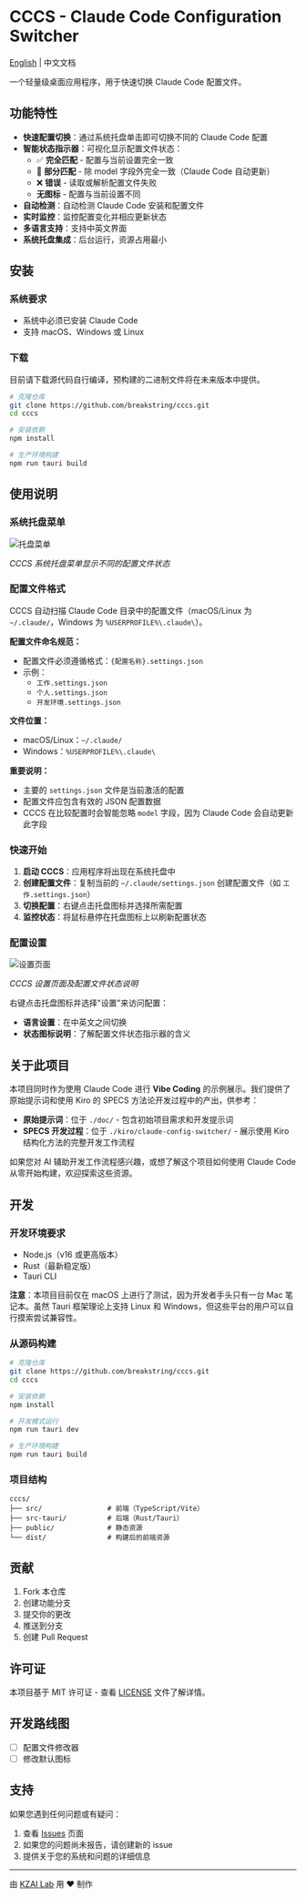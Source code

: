 # CCCS - Claude Code Configuration Switcher

[English](./README.md) | 中文文档

一个轻量级桌面应用程序，用于快速切换 Claude Code 配置文件。

## 功能特性

- **快速配置切换**：通过系统托盘单击即可切换不同的 Claude Code 配置
- **智能状态指示器**：可视化显示配置文件状态：
  - ✅ **完全匹配** - 配置与当前设置完全一致
  - 🔄 **部分匹配** - 除 model 字段外完全一致（Claude Code 自动更新）
  - ❌ **错误** - 读取或解析配置文件失败
  - **无图标** - 配置与当前设置不同
- **自动检测**：自动检测 Claude Code 安装和配置文件
- **实时监控**：监控配置变化并相应更新状态
- **多语言支持**：支持中英文界面
- **系统托盘集成**：后台运行，资源占用最小

## 安装

### 系统要求

- 系统中必须已安装 Claude Code
- 支持 macOS、Windows 或 Linux

### 下载

目前请下载源代码自行编译，预构建的二进制文件将在未来版本中提供。

```bash
# 克隆仓库
git clone https://github.com/breakstring/cccs.git
cd cccs

# 安装依赖
npm install

# 生产环境构建
npm run tauri build
```

## 使用说明

### 系统托盘菜单

![托盘菜单](./images/traymenu.png)

*CCCS 系统托盘菜单显示不同的配置文件状态*

### 配置文件格式

CCCS 自动扫描 Claude Code 目录中的配置文件（macOS/Linux 为 `~/.claude/`，Windows 为 `%USERPROFILE%\.claude\`）。

**配置文件命名规范：**
- 配置文件必须遵循格式：`{配置名称}.settings.json`
- 示例：
  - `工作.settings.json`
  - `个人.settings.json`
  - `开发环境.settings.json`

**文件位置：**
- macOS/Linux：`~/.claude/`
- Windows：`%USERPROFILE%\.claude\`

**重要说明：**
- 主要的 `settings.json` 文件是当前激活的配置
- 配置文件应包含有效的 JSON 配置数据
- CCCS 在比较配置时会智能忽略 `model` 字段，因为 Claude Code 会自动更新此字段

### 快速开始

1. **启动 CCCS**：应用程序将出现在系统托盘中
2. **创建配置文件**：复制当前的 `~/.claude/settings.json` 创建配置文件（如 `工作.settings.json`）
3. **切换配置**：右键点击托盘图标并选择所需配置
4. **监控状态**：将鼠标悬停在托盘图标上以刷新配置状态

### 配置设置

![设置页面](./images/settings.png)

*CCCS 设置页面及配置文件状态说明*

右键点击托盘图标并选择"设置"来访问配置：

- **语言设置**：在中英文之间切换
- **状态图标说明**：了解配置文件状态指示器的含义

## 关于此项目

本项目同时作为使用 Claude Code 进行 **Vibe Coding** 的示例展示。我们提供了原始提示词和使用 Kiro 的 SPECS 方法论开发过程中的产出，供参考：

- **原始提示词**：位于 `./doc/` - 包含初始项目需求和开发提示词
- **SPECS 开发过程**：位于 `./kiro/claude-config-switcher/` - 展示使用 Kiro 结构化方法的完整开发工作流程

如果您对 AI 辅助开发工作流程感兴趣，或想了解这个项目如何使用 Claude Code 从零开始构建，欢迎探索这些资源。

## 开发

### 开发环境要求

- Node.js（v16 或更高版本）
- Rust（最新稳定版）
- Tauri CLI

**注意**：本项目目前仅在 macOS 上进行了测试，因为开发者手头只有一台 Mac 笔记本。虽然 Tauri 框架理论上支持 Linux 和 Windows，但这些平台的用户可以自行摸索尝试兼容性。

### 从源码构建

```bash
# 克隆仓库
git clone https://github.com/breakstring/cccs.git
cd cccs

# 安装依赖
npm install

# 开发模式运行
npm run tauri dev

# 生产环境构建
npm run tauri build
```

### 项目结构

```
cccs/
├── src/                # 前端（TypeScript/Vite）
├── src-tauri/          # 后端（Rust/Tauri）
├── public/             # 静态资源
└── dist/               # 构建后的前端资源
```

## 贡献

1. Fork 本仓库
2. 创建功能分支
3. 提交你的更改
4. 推送到分支
5. 创建 Pull Request

## 许可证

本项目基于 MIT 许可证 - 查看 [LICENSE](LICENSE) 文件了解详情。

## 开发路线图

- [ ] 配置文件修改器
- [ ] 修改默认图标

## 支持

如果您遇到任何问题或有疑问：

1. 查看 [Issues](https://github.com/breakstring/cccs/issues) 页面
2. 如果您的问题尚未报告，请创建新的 issue
3. 提供关于您的系统和问题的详细信息

---

由 [KZAI Lab](https://github.com/breakstring) 用 ❤️ 制作